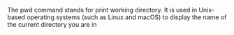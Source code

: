 The pwd command stands for print working directory. It is used in Unix-based operating systems (such as Linux and macOS) to display the name of the current directory you are in
